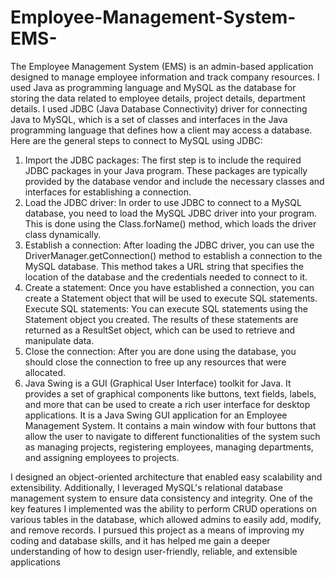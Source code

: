 # Employee-Management-System-EMS-

The Employee Management System (EMS) is an admin-based application designed to manage employee information and track company resources. I used Java as programming language and MySQL as the database for storing the data related to employee details, project details, department details. I used JDBC (Java Database Connectivity) driver for connecting Java to MySQL, which is a set of classes and interfaces in the Java programming language that defines how a client may access a database. Here are the general steps to connect to MySQL using JDBC:

1. Import the JDBC packages: The first step is to include the required JDBC packages in your Java program. These packages are typically provided by the database vendor and include the 
   necessary classes and interfaces for establishing a connection.
2. Load the JDBC driver: In order to use JDBC to connect to a MySQL database, you need to load the MySQL JDBC driver into your program. This is done using the Class.forName() method, which 
   loads the driver class dynamically.
3. Establish a connection: After loading the JDBC driver, you can use the DriverManager.getConnection() method to establish a connection to the MySQL database. This method takes a URL string 
   that specifies the location of the database and the credentials needed to connect to it.
4. Create a statement: Once you have established a connection, you can create a Statement object that will be used to execute SQL statements.
   Execute SQL statements: You can execute SQL statements using the Statement object you created. The results of these statements are returned as a ResultSet object, which can be used to 
   retrieve and manipulate data.
5. Close the connection: After you are done using the database, you should close the connection to free up any resources that were allocated.
6. Java Swing is a GUI (Graphical User Interface) toolkit for Java. It provides a set of graphical components like buttons, text fields, labels, and more that can be used to create a rich 
   user interface for desktop applications. It is a Java Swing GUI application for an Employee Management System. It contains a main window with four buttons that allow the user to navigate 
   to different functionalities of the system such as managing projects, registering employees, managing departments, and assigning employees to projects.

I designed an object-oriented architecture that enabled easy scalability and extensibility. Additionally, I leveraged MySQL's relational database management system to ensure data consistency and integrity. One of the key features I implemented was the ability to perform CRUD operations on various tables in the database, which allowed admins to easily add, modify, and remove records. I pursued this project as a means of improving my coding and database skills, and it has helped me gain a deeper understanding of how to design user-friendly, reliable, and extensible applications

